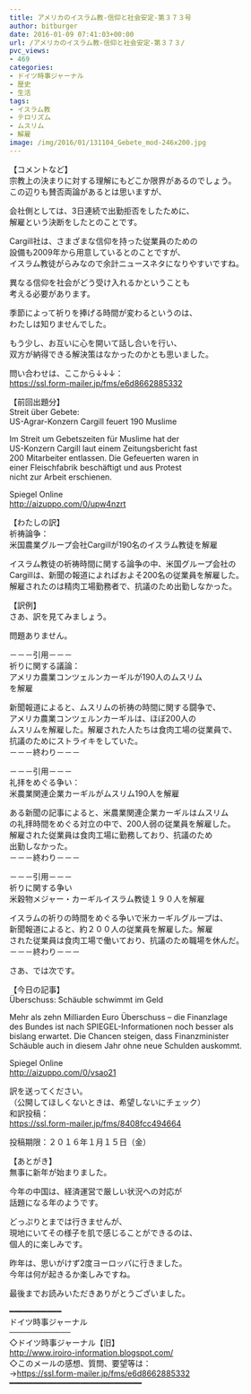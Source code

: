 ```yaml
---
title: アメリカのイスラム教-信仰と社会安定-第３７３号
author: bitburger
date: 2016-01-09 07:41:03+00:00
url: /アメリカのイスラム教-信仰と社会安定-第３７３/
pvc_views:
- 469
categories:
- ドイツ時事ジャーナル
- 歴史
- 生活
tags:
- イスラム教
- テロリズム
- ムスリム
- 解雇
image: /img/2016/01/131104_Gebete_mod-246x200.jpg
---
```

【コメントなど】  
宗教上の決まりに対する理解にもどこか限界があるのでしょう。  
この辺りも賛否両論があるとは思いますが、  
  
会社側としては、3日連続で出勤拒否をしたために、  
解雇という決断をしたとのことです。  
  
Cargill社は、さまざまな信仰を持った従業員のための  
設備も2009年から用意しているとのことですが、  
イスラム教徒がらみなので余計ニュースネタになりやすいですね。  
  
異なる信仰を社会がどう受け入れるかということも  
考える必要があります。  
  
季節によって祈りを捧げる時間が変わるというのは、  
わたしは知りませんでした。  
  
もう少し、お互いに心を開いて話し合いを行い、  
双方が納得できる解決策はなかったのかとも思いました。  
  
  
問い合わせは、ここから↓↓↓：  
<https://ssl.form-mailer.jp/fms/e6d8662885332>  
  
  
【前回出題分】  
Streit über Gebete:  
US-Agrar-Konzern Cargill feuert 190 Muslime  
  
Im Streit um Gebetszeiten für Muslime hat der  
US-Konzern Cargill laut einem Zeitungsbericht fast  
200 Mitarbeiter entlassen. Die Gefeuerten waren in  
einer Fleischfabrik beschäftigt und aus Protest  
nicht zur Arbeit erschienen.  
  
Spiegel Online  
<http://aizuppo.com/0/upw4nzrt>  
  
【わたしの訳】  
祈祷論争：  
米国農業グループ会社Cargillが190名のイスラム教徒を解雇  
  
イスラム教徒の祈祷時間に関する論争の中、米国グループ会社の  
Cargillは、新聞の報道によればおよそ200名の従業員を解雇した。  
解雇されたのは精肉工場勤務者で、抗議のため出勤しなかった。  
  
  
【訳例】  
さあ、訳を見てみましょう。  
  
問題ありません。  
  
－－－引用－－－  
祈りに関する議論：  
アメリカ農業コンツェルンカーギルが190人のムスリム  
を解雇  
  
新聞報道によると、ムスリムの祈祷の時間に関する闘争で、  
アメリカ農業コンツェルンカーギルは、ほぼ200人の  
ムスリムを解雇した。解雇された人たちは食肉工場の従業員で、  
抗議のためにストライキをしていた。  
－－－終わり－－－  
  
  
－－－引用－－－  
礼拝をめぐる争い：  
米農業関連企業カーギルがムスリム190人を解雇  
  
ある新聞の記事によると、米農業関連企業カーギルはムスリム  
の礼拝時間をめぐる対立の中で、200人弱の従業員を解雇した。  
解雇された従業員は食肉工場に勤務しており、抗議のため  
出勤しなかった。  
－－－終わり－－－  
  
  
－－－引用－－－  
祈りに関する争い  
米穀物メジャー・カーギルイスラム教徒１９０人を解雇  
  
イスラムの祈りの時間をめぐる争いで米カーギルグループは、  
新聞報道によると、約２００人の従業員を解雇した。解雇  
された従業員は食肉工場で働いており、抗議のため職場を休んだ。  
－－－終わり－－－  
  
  
さあ、では次です。  
  
【今日の記事】  
Überschuss: Schäuble schwimmt im Geld  
  
Mehr als zehn Milliarden Euro Überschuss &#8211; die Finanzlage  
des Bundes ist nach SPIEGEL-Informationen noch besser als  
bislang erwartet. Die Chancen steigen, dass Finanzminister  
Schäuble auch in diesem Jahr ohne neue Schulden auskommt.  
  
Spiegel Online  
<http://aizuppo.com/0/vsao21>  
  
  
訳を送ってください。  
（公開してほしくないときは、希望しないにチェック）  
和訳投稿：  
 <https://ssl.form-mailer.jp/fms/8408fcc494664>  
  
投稿期限：２０１６年１月１５日（金）  
  
【あとがき】  
無事に新年が始まりました。  
  
今年の中国は、経済運営で厳しい状況への対応が  
話題になる年のようです。  
  
どっぷりとまでは行きませんが、  
現地にいてその様子を肌で感じることができるのは、  
個人的に楽しみです。  
  
昨年は、思いがけず2度ヨーロッパに行きました。  
今年は何が起きるか楽しみですね。  
  
  
最後までお読みいただきありがとうございました。  
  
  
━━━━━━━━━━━  
ドイツ時事ジャーナル  
───────────  
◇ドイツ時事ジャーナル【旧】  
<http://www.iroiro-information.blogspot.com/>  
◇このメールの感想、質問、要望等は：  
-><https://ssl.form-mailer.jp/fms/e6d8662885332>  
━━━━━━━━━━━━━━━━━━━━━━━━━━━━